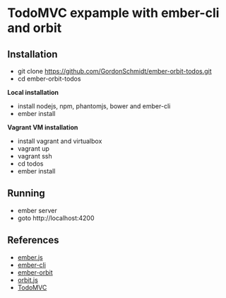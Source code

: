 TodoMVC expample with ember-cli and orbit
=========================================

Installation
------------

* git clone https://github.com/GordonSchmidt/ember-orbit-todos.git
* cd ember-orbit-todos

**Local installation**

* install nodejs, npm, phantomjs, bower and ember-cli
* ember install


**Vagrant VM installation**

* install vagrant and virtualbox
* vagrant up
* vagrant ssh
* cd todos
* ember install

Running
-------

* ember server
* goto http://localhost:4200


References
----------
* [ember.js](http://emberjs.com)
* [ember-cli](http://ember-cli.com)
* [ember-orbit](http://github.com/orbitjs/ember-orbit)
* [orbit.js](http://github.com/orbitjs/orbit.js)
* [TodoMVC](http://todomvc.com)

